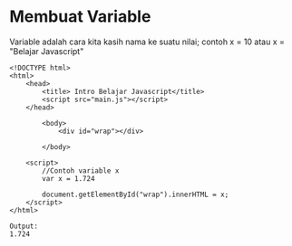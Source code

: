 <h1>Membuat Variable</h1>
<p>Variable adalah cara kita kasih nama ke suatu nilai; contoh x = 10 atau x = "Belajar Javascript"</p>

```
<!DOCTYPE html>
<html>
    <head>
        <title> Intro Belajar Javascript</title>
        <script src="main.js"></script>
    </head>

        <body>
            <div id="wrap"></div>

        </body>

    <script>
        //Contoh variable x
        var x = 1.724

        document.getElementById("wrap").innerHTML = x;
    </script>
</html>
```

```
Output:
1.724
```
